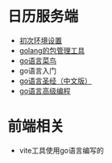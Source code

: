 # 日历服务端

- [初次环境设置](https://blog.csdn.net/m0_67393413/article/details/126100779)
- [golang的包管理工具](https://www.jianshu.com/p/760c97ff644c)
- [go语言菜鸟](https://www.runoob.com/go/go-tutorial.html)
- go语言入门
- [go语言圣经（中文版）](https://golang-china.github.io/gopl-zh/)
- [go语言高级编程](https://chai2010.cn/advanced-go-programming-book/)

# 前端相关
- vite工具使用go语言编写的